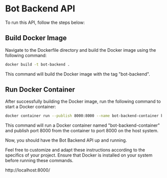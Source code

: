 # Bot Backend API

To run this API, follow the steps below:

## Build Docker Image

Navigate to the Dockerfile directory and build the Docker image using the following command:

```sh 
docker build -t bot-backend .
```

This command will build the Docker image with the tag "bot-backend".


## Run Docker Container

After successfully building the Docker image, run the following command to start a Docker container:

```sh 
docker container run --publish 8000:8000 --name bot-backend-container bot-backend
```

This command will run a Docker container named "bot-backend-container" and publish port 8000 from the container to port 8000 on the host system.

Now, you should have the Bot Backend API up and running.

Feel free to customize and adapt these instructions according to the specifics of your project. Ensure that Docker is installed on your system before running these commands.

http://localhost:8000/